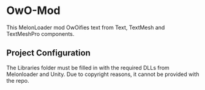 # OwO-Mod
This MelonLoader mod OwOifies text from Text, TextMesh and TextMeshPro components.


## Project Configuration
The Libraries folder must be filled in with the required DLLs from Melonloader and Unity. Due to copyright reasons, it cannot be provided with the repo.